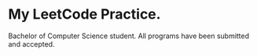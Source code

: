 # My LeetCode Practice.
Bachelor of Computer Science student.
All programs have been submitted and accepted.
